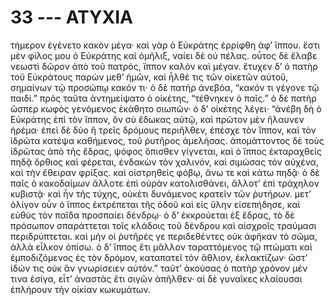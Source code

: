 
# 33 --- ΑΤΥΧΙΑ

τήμερον ἐγένετο κακὸν μέγα· καὶ γὰρ ὁ Εὐκράτης
ἐρρίφθη ἀφ’ ἵππου.
ἔστι μὲν φίλος μου ὁ Εὐκράτης καὶ ὁμῆλιξ, ναίει
δὲ οὐ πέλας. οὗτος δὲ ἔλαβε νεωστὶ δῶρον ἀπὸ τοῦ
πατρός, ἵππον καλὸν καὶ μέγαν. ἔτυχεν δ’ ὁ πατὴρ
τοῦ Εὐκράτους παρὼν μεθ’ ἡμῶν, καὶ ἦλθέ τις τῶν
οἰκετῶν αὐτοῦ, σημαίνων τῷ προσώπῳ κακόν τι· ὁ
δὲ πατὴρ άνεβόα, “κακόν τι γέγονε τῷ παιδί.”
πρὸς ταῦτα ἀντημείψατο ὁ οἰκέτης, “τέθνηκεν ὁ
παῖς.” ὁ δέ πατὴρ ὥσπερ κωφὸς γενόμενος ἐκάθητο
σιωπῶν· ὁ δ’ οἰκέτης λέγει· “ἀνέβη δὴ ὁ Εὐκράτης
ἐπὶ τὸν ἵππον, ὃν σὺ ἔδωκας αὐτῷ, καὶ πρῶτον μὲν
ἤλαυνεν ἠρέμα· ἐπεὶ δὲ δύο ἢ τρεῖς δρόμους περιῆλθεν,
ἐπέσχε τὸν ἵππον, καὶ τὸν ἱδρῶτα κατέψα καθήμενος,
τοῦ ῥυτῆρος ἀμελήσας. ἀπομάττοντος δὲ τοὺς ἱδρῶτας 
ἀπὸ τῆς ἕδρας, ψόφος ὄπισθεν γίγνεται, καὶ ὁ ἵππος
ἐκταραχθεὶς πηδᾷ ὄρθιος καὶ φέρεται, ἐνδακὼν τὸν
χαλινόν, καὶ σιμώσας τὸν αὐχένα, καὶ τὴν ἔθειραν
φρίξας. καὶ οἰστρηθεὶς φόβῳ, ἄνω τε καὶ κάτω
πηδᾷ· ὁ δὲ παῖς ὁ κακοδαίμων ἄλλοτε ἐπὶ οὐρὰν
κατολισθάνει, ἄλλοτ’ ἐπὶ τράχηλον κυβιστᾷ· καὶ ἦν
τῆς τύχης, οὐκέτι δυνάμενος κρατεῖν τῶν ῥυτήρων.
μετ’ ὀλίγον οὖν ὁ ἵππος ἐκτρέπεται τῆς ὁδοῦ καὶ εἰς
ὕλην εἰσεπήδησε, καὶ εὐθὺς τὸν παῖδα προσπαίει
δένδρῳ· ὁ δ’ ἐκκρούεται ἐξ ἕδρας, τὸ δὲ πρόσωπον
σπαράττεται τοῖς κλάδοις τοῦ δένδρου καὶ αἰσχροῖς
τραύμασι περιδρύπτεται. καὶ μὴν οἱ ῥυτῆρές γε
περιδεθέντες οὐκ ἀφῆκαν τὸ σῶμα, ἀλλὰ εἷλκον
ὀπίσω. ὁ δ’ ἵππος ἔτι μᾶλλον ταραττόμενος τῷ
πτώματι καὶ ἐμποδιζόμενος ἐς τὸν δρόμον, καταπατεῖ
τὸν ἄθλιον, ἐκλακτίζων· ὥστ’ ἰδών τις οὐκ ἂν
γνωρίσειεν αὐτόν.”
ταῦτ’ ἀκούσας ὁ πατὴρ χρόνον μέν τινα ἐσίγα,
εἶτ’ ἀναστὰς ἔτι σιγῶν ἀπῆλθεν· αἱ δὲ γυναῖκες
κλαίουσαι ἐπλήρουν τὴν οἰκίαν κωκυμάτων.
